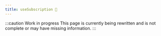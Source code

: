 ```yaml
---
title: useSubscription 🚧
---
```


:::caution Work in progress
This page is currently being rewritten and is not complete or may have missing information.
:::